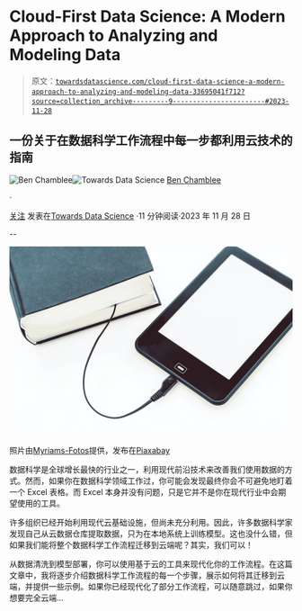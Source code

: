 # Cloud-First Data Science: A Modern Approach to Analyzing and Modeling Data

> 原文：[`towardsdatascience.com/cloud-first-data-science-a-modern-approach-to-analyzing-and-modeling-data-33695041f712?source=collection_archive---------9-----------------------#2023-11-28`](https://towardsdatascience.com/cloud-first-data-science-a-modern-approach-to-analyzing-and-modeling-data-33695041f712?source=collection_archive---------9-----------------------#2023-11-28)

## 一份关于在数据科学工作流程中每一步都利用云技术的指南

[](https://bench-5.medium.com/?source=post_page-----33695041f712--------------------------------)![Ben Chamblee](https://bench-5.medium.com/?source=post_page-----33695041f712--------------------------------)[](https://towardsdatascience.com/?source=post_page-----33695041f712--------------------------------)![Towards Data Science](https://towardsdatascience.com/?source=post_page-----33695041f712--------------------------------) [Ben Chamblee](https://bench-5.medium.com/?source=post_page-----33695041f712--------------------------------)

·

[关注](https://medium.com/m/signin?actionUrl=https%3A%2F%2Fmedium.com%2F_%2Fsubscribe%2Fuser%2F87650d73243c&operation=register&redirect=https%3A%2F%2Ftowardsdatascience.com%2Fcloud-first-data-science-a-modern-approach-to-analyzing-and-modeling-data-33695041f712&user=Ben+Chamblee&userId=87650d73243c&source=post_page-87650d73243c----33695041f712---------------------post_header-----------) 发表在[Towards Data Science](https://towardsdatascience.com/?source=post_page-----33695041f712--------------------------------) ·11 分钟阅读·2023 年 11 月 28 日[](https://medium.com/m/signin?actionUrl=https%3A%2F%2Fmedium.com%2F_%2Fvote%2Ftowards-data-science%2F33695041f712&operation=register&redirect=https%3A%2F%2Ftowardsdatascience.com%2Fcloud-first-data-science-a-modern-approach-to-analyzing-and-modeling-data-33695041f712&user=Ben+Chamblee&userId=87650d73243c&source=-----33695041f712---------------------clap_footer-----------)

--

[](https://medium.com/m/signin?actionUrl=https%3A%2F%2Fmedium.com%2F_%2Fbookmark%2Fp%2F33695041f712&operation=register&redirect=https%3A%2F%2Ftowardsdatascience.com%2Fcloud-first-data-science-a-modern-approach-to-analyzing-and-modeling-data-33695041f712&source=-----33695041f712---------------------bookmark_footer-----------)![](img/08cbfcdd8890e8bb71c7f3b3275a16db.png)

照片由[Myriams-Fotos](https://pixabay.com/users/myriams-fotos-1627417/)提供，发布在[Piaxabay](https://pixabay.com/)

数据科学是全球增长最快的行业之一，利用现代前沿技术来改善我们使用数据的方式。然而，如果你在数据科学领域工作过，你可能会发现最终你会不可避免地盯着一个 Excel 表格。而 Excel 本身并没有问题，只是它并不是你在现代行业中会期望使用的工具。

许多组织已经开始利用现代云基础设施，但尚未充分利用。因此，许多数据科学家发现自己从云数据仓库提取数据，只为在本地系统上训练模型。这也没什么错，但如果我们能将整个数据科学工作流程迁移到云端呢？其实，我们可以！

从数据清洗到模型部署，你可以使用基于云的工具来现代化你的工作流程。在这篇文章中，我将逐步介绍数据科学工作流程的每一个步骤，展示如何将其迁移到云端，并提供一些示例。如果你已经现代化了部分工作流程，可以随意跳过，如果你想要完全云端...
